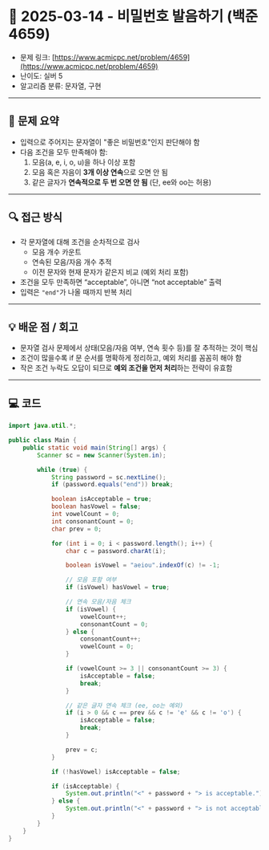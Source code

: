 # 📅 2025-03-14 - 비밀번호 발음하기 (백준 4659)

<!-- 문제 링크 -->
- 문제 링크: [https://www.acmicpc.net/problem/4659](https://www.acmicpc.net/problem/4659)
- 난이도: 실버 5
- 알고리즘 분류: 문자열, 구현

---

## 📌 문제 요약

- 입력으로 주어지는 문자열이 "좋은 비밀번호"인지 판단해야 함
- 다음 조건을 모두 만족해야 함:
    1. 모음(a, e, i, o, u)을 하나 이상 포함
    2. 모음 혹은 자음이 **3개 이상 연속**으로 오면 안 됨
    3. 같은 글자가 **연속적으로 두 번 오면 안 됨** (단, ee와 oo는 허용)

---

## 🔍 접근 방식

- 각 문자열에 대해 조건을 순차적으로 검사
    - 모음 개수 카운트
    - 연속된 모음/자음 개수 추적
    - 이전 문자와 현재 문자가 같은지 비교 (예외 처리 포함)
- 조건을 모두 만족하면 “acceptable”, 아니면 “not acceptable” 출력
- 입력은 `"end"`가 나올 때까지 반복 처리

---

## 💡 배운 점 / 회고

- 문자열 검사 문제에서 상태(모음/자음 여부, 연속 횟수 등)를 잘 추적하는 것이 핵심
- 조건이 많을수록 if 문 순서를 명확하게 정리하고, 예외 처리를 꼼꼼히 해야 함
- 작은 조건 누락도 오답이 되므로 **예외 조건을 먼저 처리**하는 전략이 유효함

---

## 💻 코드

```java
import java.util.*;

public class Main {
    public static void main(String[] args) {
        Scanner sc = new Scanner(System.in);

        while (true) {
            String password = sc.nextLine();
            if (password.equals("end")) break;

            boolean isAcceptable = true;
            boolean hasVowel = false;
            int vowelCount = 0;
            int consonantCount = 0;
            char prev = 0;

            for (int i = 0; i < password.length(); i++) {
                char c = password.charAt(i);

                boolean isVowel = "aeiou".indexOf(c) != -1;

                // 모음 포함 여부
                if (isVowel) hasVowel = true;

                // 연속 모음/자음 체크
                if (isVowel) {
                    vowelCount++;
                    consonantCount = 0;
                } else {
                    consonantCount++;
                    vowelCount = 0;
                }

                if (vowelCount >= 3 || consonantCount >= 3) {
                    isAcceptable = false;
                    break;
                }

                // 같은 글자 연속 체크 (ee, oo는 예외)
                if (i > 0 && c == prev && c != 'e' && c != 'o') {
                    isAcceptable = false;
                    break;
                }

                prev = c;
            }

            if (!hasVowel) isAcceptable = false;

            if (isAcceptable) {
                System.out.println("<" + password + "> is acceptable.");
            } else {
                System.out.println("<" + password + "> is not acceptable.");
            }
        }
    }
}
